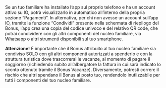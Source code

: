 Se un tuo familiare ha installato l’app sul proprio telefono e ha un account attivo su IO, potrà visualizzarlo in automatico all’interno della propria sezione “Pagamenti”. In alternativa, per chi non avesse un account sull’app IO, tramite la funzione “Condividi” presente nella schermata di riepilogo del Bonus, l’app crea una copia del codice univoco e del relativo QR code, che potrai condividere con gli altri componenti del nucleo familiare, via Whatsapp o altri strumenti disponibili sul tuo smartphone. 

**Attenzione!** È importante che il Bonus attribuito al tuo nucleo familiare sia condiviso SOLO con gli altri componenti autorizzati a spenderlo e con la struttura turistica dove trascorrerai le vacanze, al momento di pagare il soggiorno (richiedendo subito all’albergatore la fattura in cui sarà indicato lo sconto ottenuto tramite il Bonus Vacanze). Diversamente, potresti correre il rischio che altri spendano il Bonus al posto tuo, rendendolo inutlizzabile per tutti i componenti del tuo nucleo familiare.
